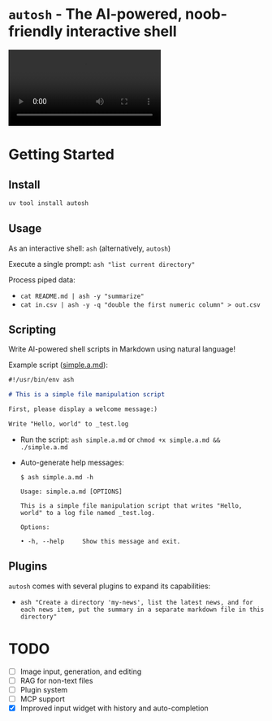 # `autosh` - The AI-powered, noob-friendly interactive shell

![recording](recording.mov)

# Getting Started

## Install

```bash
uv tool install autosh
```

## Usage

As an interactive shell: `ash` (alternatively, `autosh`)

Execute a single prompt: `ash "list current directory"`

Process piped data:
* `cat README.md | ash -y "summarize"`
* `cat in.csv | ash -y -q "double the first numeric column" > out.csv`

## Scripting

Write AI-powered shell scripts in Markdown using natural language!

Example script ([simple.a.md](examples/simple.a.md)):

```markdown
#!/usr/bin/env ash

# This is a simple file manipulation script

First, please display a welcome message:)

Write "Hello, world" to _test.log
```

* Run the script: `ash simple.a.md` or `chmod +x simple.a.md && ./simple.a.md`
* Auto-generate help messages:

    ```console
    $ ash simple.a.md -h

    Usage: simple.a.md [OPTIONS]

    This is a simple file manipulation script that writes "Hello, world" to a log file named _test.log.

    Options:

    • -h, --help     Show this message and exit.
    ```

## Plugins

`autosh` comes with several plugins to expand its capabilities:

* `ash "Create a directory 'my-news', list the latest news, and for each news item, put the summary in a separate markdown file in this directory"`

# TODO

- [ ] Image input, generation, and editing
- [ ] RAG for non-text files
- [ ] Plugin system
- [ ] MCP support
- [x] Improved input widget with history and auto-completion
